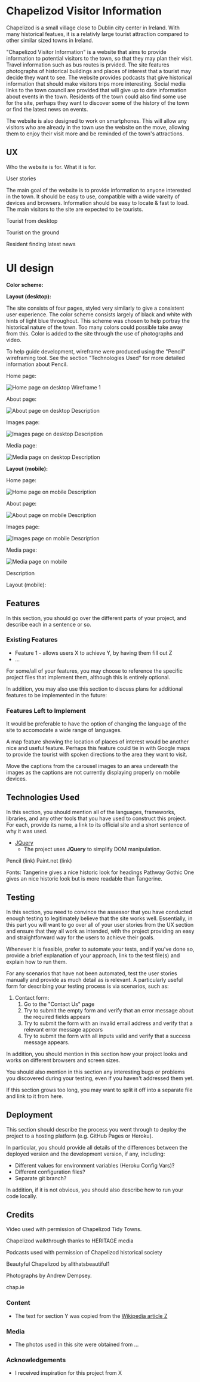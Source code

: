 # Chapelizod Visitor Information

Chapelizod is a small village close to Dublin city center in Ireland. With many
historical featues, it is a relativly large tourist attraction compared to 
other similar sized towns in Ireland.

"Chapelizod Visitor Information" is a website that aims to provide information
to potential visitors to the town, so that they may plan their visit. Travel 
information such as bus routes is prvided. The site features photographs of 
historical buildings and places of interest that a tourist may decide they want 
to see. The website provides podcasts that give historical information that 
should make visitors trips more interesting. Social media links to the town 
council are provided that will give up to date information about events in the 
town. Residents of the town could also find some use for the site, perhaps they 
want to discover some of the history of the town or find the latest news on 
events.

The website is also designed to work on smartphones. This will allow any 
visitors who are already in the town use the website on the move, allowing them 
to enjoy their visit more and be reminded of the town's attractions.

## UX
 
Who the website is for. What it is for.

User stories

The main goal of the website is to provide information to anyone interested in 
the town. It should be easy to use, compatible with a wide vareity of devices 
and browsers. Information should be easy to locate & fast to load. The main 
visitors to the site are expected to be tourists.

Tourist from desktop

Tourist on the ground

Resident finding latest news

# UI design

**Color scheme:**

**Layout (desktop):**

The site consists of four pages, styled very similarly to give a consistent 
user experience. The color scheme consists largely of black and white with 
hints of light blue throughout. This scheme was chosen to help portray the 
historical nature of the town. Too many colors could possible take away from 
this. Color is added to the site through the use of photographs and video.

To help guide development, wireframe were produced using the "Pencil" 
wireframing tool. See the section "Technologies Used" for more detailed 
information about Pencil.

Home page:

![Home page on desktop](/assets/wireframes/desktopindex.png)
Wireframe 1 

About page:

![About page on desktop](/assets/wireframes/desktopabout.png)
Description

Images page:

![Images page on desktop](/assets/wireframes/desktopimages.png)
Description

Media page:

![Media page on desktop](/assets/wireframes/desktopmedia.png)
Description

**Layout (mobile):**

Home page:

![Home page on mobile](/assets/wireframes/mobileindex.png)
Description

About page:

![About page on mobile](/assets/wireframes/mobileabout.png)
Description

Images page:

![Images page on mobile](/assets/wireframes/mobileimages.png)
Description

Media page:

![Media page on mobile](/assets/wireframes/mobilemedia.png)

Description

Layout (mobile):

## Features

In this section, you should go over the different parts of your project, and describe each in a sentence or so.
 
### Existing Features
- Feature 1 - allows users X to achieve Y, by having them fill out Z
- ...

For some/all of your features, you may choose to reference the specific project files that implement them, although this is entirely optional.

In addition, you may also use this section to discuss plans for additional features to be implemented in the future:

### Features Left to Implement

It would be preferable to have the option of changing the language of the site 
to accomodate a wide range of languages.

A map feature showing the location of places of interest would be another nice 
and useful feature. Perhaps this feature could tie in with Google maps to 
provide the tourist with spoken directions to the area they want to visit.

Move the captions from the carousel images to an area undereath the images as 
the captions are not currently displaying properly on mobile devices.

## Technologies Used

In this section, you should mention all of the languages, frameworks, libraries, and any other tools that you have used to construct this project. For each, provide its name, a link to its official site and a short sentence of why it was used.

- [JQuery](https://jquery.com)
    - The project uses **JQuery** to simplify DOM manipulation.



Pencil (link)
Paint.net (link)

Fonts: Tangerine gives a nice historic look for headings
Pathway Gothic One gives an nice historic look but is more readable than Tangerine.

## Testing

In this section, you need to convince the assessor that you have conducted enough testing to legitimately believe that the site works well. Essentially, in this part you will want to go over all of your user stories from the UX section and ensure that they all work as intended, with the project providing an easy and straightforward way for the users to achieve their goals.

Whenever it is feasible, prefer to automate your tests, and if you've done so, provide a brief explanation of your approach, link to the test file(s) and explain how to run them.

For any scenarios that have not been automated, test the user stories manually and provide as much detail as is relevant. A particularly useful form for describing your testing process is via scenarios, such as:

1. Contact form:
    1. Go to the "Contact Us" page
    2. Try to submit the empty form and verify that an error message about the required fields appears
    3. Try to submit the form with an invalid email address and verify that a relevant error message appears
    4. Try to submit the form with all inputs valid and verify that a success message appears.

In addition, you should mention in this section how your project looks and works on different browsers and screen sizes.

You should also mention in this section any interesting bugs or problems you discovered during your testing, even if you haven't addressed them yet.

If this section grows too long, you may want to split it off into a separate file and link to it from here.

## Deployment

This section should describe the process you went through to deploy the project to a hosting platform (e.g. GitHub Pages or Heroku).

In particular, you should provide all details of the differences between the deployed version and the development version, if any, including:
- Different values for environment variables (Heroku Config Vars)?
- Different configuration files?
- Separate git branch?

In addition, if it is not obvious, you should also describe how to run your code locally.


## Credits

Video used with permission of Chapelizod Tidy Towns.

Chapelizod walkthrough thanks to HERITAGE media

Podcasts used with permission of Chapelizod historical society

Beautyful Chapelizod by allthatsbeautiful1

Photographs by Andrew Dempsey.

chap.ie

### Content
- The text for section Y was copied from the [Wikipedia article Z](https://en.wikipedia.org/wiki/Z)

### Media
- The photos used in this site were obtained from ...

### Acknowledgements

- I received inspiration for this project from X
